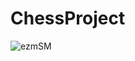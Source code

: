 # ChessProject
 
![ezmSM](https://user-images.githubusercontent.com/114208758/221447727-6462305f-2dd2-47c3-bf64-16810a901a6b.gif)
